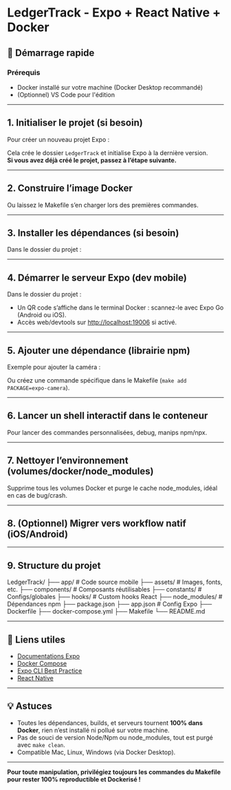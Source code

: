 # LedgerTrack - Expo + React Native + Docker

## 🚀 Démarrage rapide

### Prérequis

- Docker installé sur votre machine (Docker Desktop recommandé)
- (Optionnel) VS Code pour l'édition

---

## 1. Initialiser le projet (si besoin)

Pour créer un nouveau projet Expo :

Cela crée le dossier `LedgerTrack` et initialise Expo à la dernière version.  
**Si vous avez déjà créé le projet, passez à l’étape suivante.**

---

## 2. Construire l’image Docker

Ou laissez le Makefile s’en charger lors des premières commandes.

---

## 3. Installer les dépendances (si besoin)

Dans le dossier du projet :


---

## 4. Démarrer le serveur Expo (dev mobile)

Dans le dossier du projet :

- Un QR code s’affiche dans le terminal Docker : scannez-le avec Expo Go (Android ou iOS).
- Accès web/devtools sur [http://localhost:19006](http://localhost:19006) si activé.

---

## 5. Ajouter une dépendance (librairie npm)

Exemple pour ajouter la caméra :

Ou créez une commande spécifique dans le Makefile (`make add PACKAGE=expo-camera`).

---

## 6. Lancer un shell interactif dans le conteneur

Pour lancer des commandes personnalisées, debug, manips npm/npx.

---

## 7. Nettoyer l’environnement (volumes/docker/node_modules)

Supprime tous les volumes Docker et purge le cache node_modules, idéal en cas de bug/crash.

---

## 8. (Optionnel) Migrer vers workflow natif (iOS/Android)


---

## 9. Structure du projet

LedgerTrack/
├── app/ # Code source mobile
├── assets/ # Images, fonts, etc.
├── components/ # Composants réutilisables
├── constants/ # Configs/globales
├── hooks/ # Custom hooks React
├── node_modules/ # Dépendances npm
├── package.json
├── app.json # Config Expo
├── Dockerfile
├── docker-compose.yml
├── Makefile
└── README.md


---

## 🔗 Liens utiles

- [Documentations Expo](https://docs.expo.dev/)
- [Docker Compose](https://docs.docker.com/compose/)
- [Expo CLI Best Practice](https://docs.expo.dev/more/expo-cli/)
- [React Native](https://reactnative.dev/)

---

## 💡 Astuces

- Toutes les dépendances, builds, et serveurs tournent **100% dans Docker**, rien n’est installé ni pollué sur votre machine.
- Pas de souci de version Node/Npm ou node_modules, tout est purgé avec `make clean`.
- Compatible Mac, Linux, Windows (via Docker Desktop).

---

**Pour toute manipulation, privilégiez toujours les commandes du Makefile pour rester 100% reproductible et Dockerisé !**
